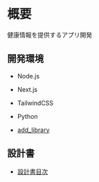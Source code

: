 # 概要

健康情報を提供するアプリ開発

## 開発環境
- Node.js
- Next.js
- TailwindCSS
- Python

- [add_library](./Document/library.md)

## 設計書

- [設計書目次](./Document/document_menu.md)